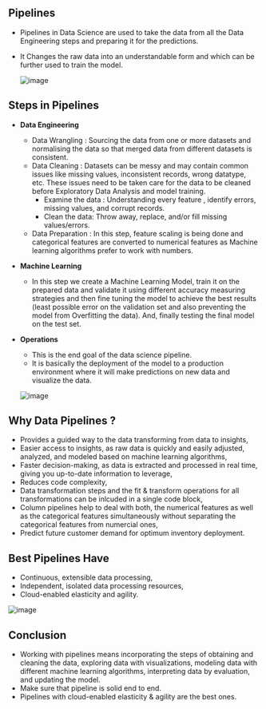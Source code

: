 ## **Pipelines**

- Pipelines in Data Science are used to take the data from all the Data Engineering steps and preparing it for the predictions. 
- It Changes the raw data into an understandable form and which can be further used to train the model.

     ![image](https://user-images.githubusercontent.com/78369337/136997581-e9249cf7-28d7-4984-b3fa-e694e413fa9c.png)
  

## **Steps in Pipelines**

- **Data Engineering** 
  - Data Wrangling : Sourcing the data from one or more datasets and normalising the data so that merged data from different datasets is consistent.
  - Data Cleaning : Datasets can be messy and may contain common issues like missing values, inconsistent records, wrong datatype, etc. These issues need to be taken care for the data to be cleaned before Exploratory Data Analysis and model training.
    - Examine the data : Understanding every feature , identify errors, missing values, and corrupt records.
    - Clean the data: Throw away, replace, and/or fill missing values/errors.
  - Data Preparation : In this step, feature scaling is being done and categorical features are converted to numerical features as Machine learning algorithms prefer to work with numbers.

- **Machine Learning** 
  - In this step we create a Machine Learning Model, train it on the prepared data and validate it using different accuracy measuring strategies and then fine tuning the model to achieve the best results (least possible error on the validation set and also preventing the model from Overfitting the data).  And, finally testing the final model on the test set.

- **Operations** 
  - This is the end goal of the data science pipeline. 
  - It is basically the deployment of the model to a production environment where it will make predictions on new data and visualize the data.
  
  
  
  
  ![image](https://user-images.githubusercontent.com/78369337/137779925-255ac513-708d-478b-8615-d1b0aa99504a.png)





## **Why Data Pipelines ?**

- Provides a guided way to the data transforming from data to insights,
- Easier access to insights, as raw data is quickly and easily adjusted, analyzed, and modeled based on machine learning algorithms,
- Faster decision-making, as data is extracted and processed in real time, giving you up-to-date information to leverage,
- Reduces code complexity,
- Data transformation steps and the fit & transform operations for all transformations can be inlcuded in a single code block,
- Column pipelines help to deal with both, the numerical features as well as the categorical features simultaneously without separating the categorical features from numercial ones,
- Predict future customer demand for optimum inventory deployment.



## **Best Pipelines Have**
- Continuous, extensible data processing,
- Independent, isolated data processing resources,
- Cloud-enabled elasticity and agility.


![image](https://user-images.githubusercontent.com/78369337/137780869-0a5b5500-a9cb-489a-b201-56d5f767f76d.png)




## **Conclusion**
- Working with pipelines means incorporating the steps of obtaining and cleaning the data, exploring data with visualizations, modeling data with different machine learning algorithms, interpreting data by evaluation, and updating the model. 
- Make sure that pipeline is solid end to end.
- Pipelines with cloud-enabled elasticity & agility are the best ones.


